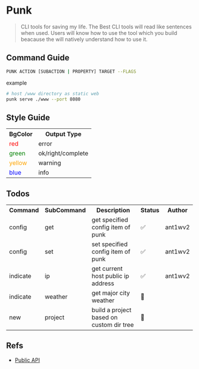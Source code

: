 # Punk
> CLI tools for saving my life. The Best CLI tools will read like sentences when used. Users will know how to use the tool which you build beacause the will natively understand how to use it.

## Command Guide

```bash
PUNK ACTION [SUBACTION | PROPERTY] TARGET --FLAGS
```
example
```bash
# host /www directory as static web
punk serve ./www --port 8080
```

## Style Guide
<table>
<tr>
    <th>BgColor</th>
    <th>Output Type</th>
</tr>
<tr>
    <td style="color:red">red</td>
    <td>error</td>
</tr>
<tr>
    <td style="color:green">green</td>
    <td>ok/right/complete</td>
</tr>
<tr>
    <td style="color:orange">yellow</td>
    <td>warning</td>
</tr>
<tr>
    <td style="color:blue">blue</td>
    <td>info</td>
</tr>
</table>

## Todos
<table>
<tr>
    <th>Command</th>
    <th>SubCommand</th>
    <th>Description</th>
    <th>Status</th>
    <th>Author</th>
</tr>
<tr>
    <td>config</td>
    <td>get</td>
    <td>get specified config item of punk</td>
    <td>✅</td>
    <td>ant1wv2</td>
</tr>
<tr>
    <td>config</td>
    <td>set</td>
    <td>set specified config item of punk</td>
    <td>✅</td>
    <td>ant1wv2</td>
</tr>
<tr>
    <td>indicate</td>
    <td>ip</td>
    <td>get current host public ip address</td>
    <td>✅</td>
    <td>ant1wv2</td>
</tr>
<tr>
    <td>indicate</td>
    <td>weather</td>
    <td>get major city weather</td>
    <td>💢</td>
    <td></td>
</tr>
<tr>
    <td>new</td>
    <td>project</td>
    <td>build a project based on custom dir tree</td>
    <td>💢</td>
    <td></td>
</tr>
</table>
 
## Refs
* [Public API](https://public-apis.xyz/)